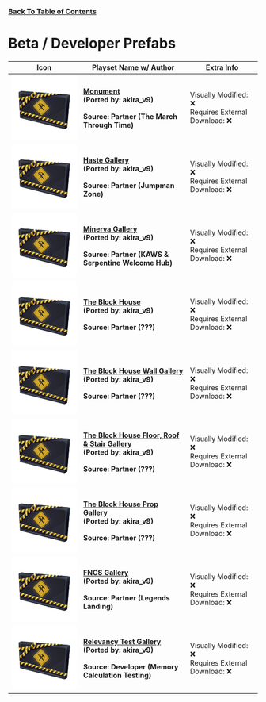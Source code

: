 
**[Back To Table of Contents](/Table%20of%20Contents.md)**

# Beta / Developer Prefabs
| Icon | Playset Name w/ Author | Extra Info |
|-----------------------------------------|-----------------|-----------------|
| <img src=".assets/ExampleIcon.png" width="256"/> | **[Monument](SpawnerTexts/Gallery_Monument.txt)**<br>**(Ported by: akira_v9)**<br><br>**Source: Partner (The March Through Time)** | Visually Modified: ❌<br>Requires External Download: ❌|
| <img src=".assets/ExampleIcon.png" width="256"/> | **[Haste Gallery](SpawnerTexts/Gallery_HasteGallery.txt)**<br>**(Ported by: akira_v9)**<br><br>**Source: Partner (Jumpman Zone)** | Visually Modified: ❌<br>Requires External Download: ❌|
| <img src=".assets/ExampleIcon.png" width="256"/> | **[Minerva Gallery](SpawnerTexts/Gallery_MinervaGallery.txt)**<br>**(Ported by: akira_v9)**<br><br>**Source: Partner (KAWS & Serpentine Welcome Hub)** | Visually Modified: ❌<br>Requires External Download: ❌|
| <img src=".assets/ExampleIcon.png" width="256"/> | **[The Block House](SpawnerTexts/Prefab_TheBlockHouse.txt)**<br>**(Ported by: akira_v9)**<br><br>**Source: Partner (???)** | Visually Modified: ❌<br>Requires External Download: ❌|
| <img src=".assets/ExampleIcon.png" width="256"/> | **[The Block House Wall Gallery](SpawnerTexts/Gallery_TheBlockWallGallery.txt)**<br>**(Ported by: akira_v9)**<br><br>**Source: Partner (???)** | Visually Modified: ❌<br>Requires External Download: ❌|
| <img src=".assets/ExampleIcon.png" width="256"/> | **[The Block House Floor, Roof & Stair Gallery](SpawnerTexts/Gallery_TheBlockFloorRoofStairGallery.txt)**<br>**(Ported by: akira_v9)**<br><br>**Source: Partner (???)** | Visually Modified: ❌<br>Requires External Download: ❌|
| <img src=".assets/ExampleIcon.png" width="256"/> | **[The Block House Prop Gallery](SpawnerTexts/Gallery_TheBlockPropGallery.txt)**<br>**(Ported by: akira_v9)**<br><br>**Source: Partner (???)** | Visually Modified: ❌<br>Requires External Download: ❌|
| <img src=".assets/ExampleIcon.png" width="256"/> | **[FNCS Gallery](SpawnerTexts/Gallery_FNCSGallery.txt)**<br>**(Ported by: akira_v9)**<br><br>**Source: Partner (Legends Landing)** | Visually Modified: ❌<br>Requires External Download: ❌|
| <img src=".assets/ExampleIcon.png" width="256"/> | **[Relevancy Test Gallery](SpawnerTexts/Gallery_RelevancyTestGallery.txt)**<br>**(Ported by: akira_v9)**<br><br>**Source: Developer (Memory Calculation Testing)** | Visually Modified: ❌<br>Requires External Download: ❌|
